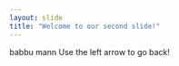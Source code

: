 ```yaml
---
layout: slide
title: "Welcome to our second slide!"
---
```

babbu mann
Use the left arrow to go back!
